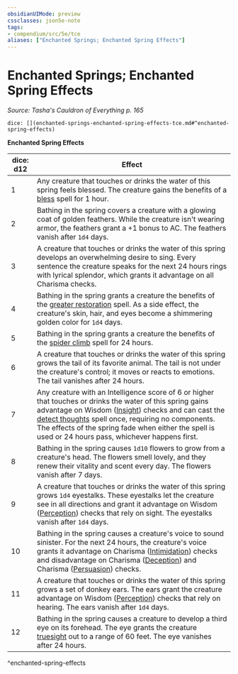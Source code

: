 ```yaml
---
obsidianUIMode: preview
cssclasses: json5e-note
tags:
- compendium/src/5e/tce
aliases: ["Enchanted Springs; Enchanted Spring Effects"]
---
```

# Enchanted Springs; Enchanted Spring Effects
*Source: Tasha's Cauldron of Everything p. 165* 

`dice: [](enchanted-springs-enchanted-spring-effects-tce.md#^enchanted-spring-effects)`

**Enchanted Spring Effects**

| dice: d12 | Effect |
|-----------|--------|
| 1 | Any creature that touches or drinks the water of this spring feels blessed. The creature gains the benefits of a [bless](bless.md) spell for 1 hour. |
| 2 | Bathing in the spring covers a creature with a glowing coat of golden feathers. While the creature isn't wearing armor, the feathers grant a +1 bonus to AC. The feathers vanish after `1d4` days. |
| 3 | A creature that touches or drinks the water of this spring develops an overwhelming desire to sing. Every sentence the creature speaks for the next 24 hours rings with lyrical splendor, which grants it advantage on all Charisma checks. |
| 4 | Bathing in the spring grants a creature the benefits of the [greater restoration](greater-restoration.md) spell. As a side effect, the creature's skin, hair, and eyes become a shimmering golden color for `1d4` days. |
| 5 | Bathing in the spring grants a creature the benefits of the [spider climb](spider-climb.md) spell for 24 hours. |
| 6 | A creature that touches or drinks the water of this spring grows the tail of its favorite animal. The tail is not under the creature's control; it moves or reacts to emotions. The tail vanishes after 24 hours. |
| 7 | Any creature with an Intelligence score of 6 or higher that touches or drinks the water of this spring gains advantage on Wisdom ([Insight](_skills.md#Insight)) checks and can cast the [detect thoughts](detect-thoughts.md) spell once, requiring no components. The effects of the spring fade when either the spell is used or 24 hours pass, whichever happens first. |
| 8 | Bathing in the spring causes `1d10` flowers to grow from a creature's head. The flowers smell lovely, and they renew their vitality and scent every day. The flowers vanish after 7 days. |
| 9 | A creature that touches or drinks the water of this spring grows `1d4` eyestalks. These eyestalks let the creature see in all directions and grant it advantage on Wisdom ([Perception](_skills.md#Perception)) checks that rely on sight. The eyestalks vanish after `1d4` days. |
| 10 | Bathing in the spring causes a creature's voice to sound sinister. For the next 24 hours, the creature's voice grants it advantage on Charisma ([Intimidation](_skills.md#Intimidation)) checks and disadvantage on Charisma ([Deception](_skills.md#Deception)) and Charisma ([Persuasion](_skills.md#Persuasion)) checks. |
| 11 | A creature that touches or drinks the water of this spring grows a set of donkey ears. The ears grant the creature advantage on Wisdom ([Perception](_skills.md#Perception)) checks that rely on hearing. The ears vanish after `1d4` days. |
| 12 | Bathing in the spring causes a creature to develop a third eye on its forehead. The eye grants the creature [truesight](_senses.md#truesight) out to a range of 60 feet. The eye vanishes after 24 hours. |
^enchanted-spring-effects